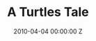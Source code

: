 ---
title: A Turtles Tale
img: "/uploads/shaheen-baig-casting-a-turtles-tale.jpg"
date: 2010-04-04 00:00:00 Z
categories:
- film
tags:
- example
- news
- story
director: Ben Stassen
with: Gemma Arterton and Dominic Cooper
imdb: "http://www.imdb.com/title/tt1230204/"
video: c9g2rclrqj
layout: project
---
